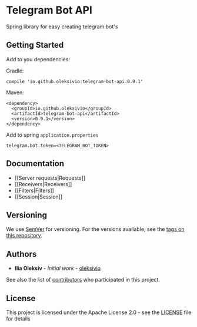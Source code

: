 # Telegram Bot API

Spring library for easy creating telegram bot's

## Getting Started

Add to you dependencies: 

Gradle:
```
compile 'io.github.oleksivio:telegram-bot-api:0.9.1'
```
Maven: 
```
<dependency>
  <groupId>io.github.oleksivio</groupId>
  <artifactId>telegram-bot-api</artifactId>
  <version>0.9.1</version>
</dependency>
```

Add to spring `application.properties`
```
telegram.bot.token=<TELEGRAM_BOT_TOKEN>
```
## Documentation

* [[Server requests|Requests]]
* [[Receivers|Receivers]]
* [[Filters|Filters]]
* [[Session|Session]]


## Versioning

We use [SemVer](http://semver.org/) for versioning. For the versions available, see the [tags on this repository](https://github.com/oleksivio/telegram-bot-api/tags). 

## Authors

* **Ilia Oleksiv** - *Initial work* - [oleksivio](https://github.com/oleksivio)

See also the list of [contributors](https://github.com/oleksivio/telegram-bot-api/contributors) who participated in this project.

## License

This project is licensed under the Apache License 2.0 - see the [LICENSE](LICENSE) file for details


